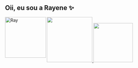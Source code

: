 ## Oii, eu sou a Rayene ✨

<div>
<a href="https://github.com/rayenealmeida">
  <img height="150em" src="https://github-readme-stats.vercel.app/api/top-langs/?username=rayenealmeida&layout=compact&langs_count=7&theme=dracula"/>
 <img height="130em" src="https://github-readme-stats.vercel.app/api?username=rayenealmeida&show_icons=true&theme=dracula&include_all_commits=true&count_private=true"/>
  
   <img align="left" alt="Ray" src="https://i.picasion.com/pic91/808a44e53271d937f9fc437b9a32c1ba.gif" height="135em"/>
   
  
</div>




  
  

